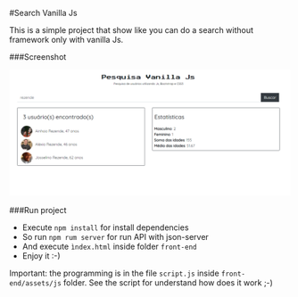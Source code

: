 #Search Vanilla Js  

This is a simple project that show like you can do a search without framework only with vanilla Js.

###Screenshot

![Screenshot image](https://github.com/fabioalmeida100/pesquisa-vanilla-js/blob/master/screenshot.png?raw=true)

###Run project 

- Execute `npm install` for install dependencies
- So run `npm rum server` for run API with json-server
- And execute `ìndex.html` inside folder `front-end`
- Enjoy it :-)

Important: the programming is in the file `script.js` inside `front-end/assets/js` folder. See the script for understand how does it work ;-)
